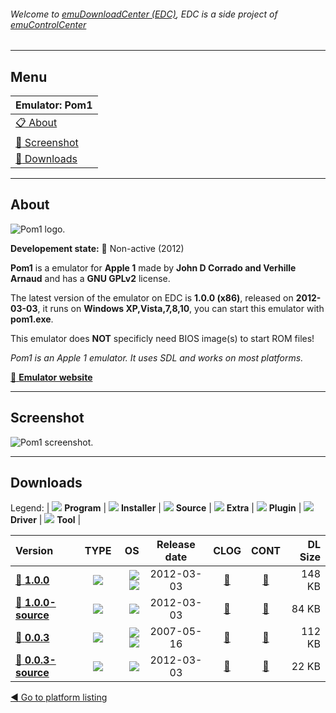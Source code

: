 ###### Welcome to [emuDownloadCenter (EDC)](https://github.com/PhoenixInteractiveNL/emuDownloadCenter/wiki/), EDC is a side project of [emuControlCenter](https://github.com/PhoenixInteractiveNL/emuControlCenter/wiki/)
***
## Menu
| **Emulator: Pom1** |
|:---------|
| [:clipboard: About](#about) |
| [:sunrise: Screenshot](#screenshot) |
| [:floppy_disk: Downloads](#downloads) |
***
## About
![](https://github.com/PhoenixInteractiveNL/emuDownloadCenter/wiki/images_emulator/pom1_logo_200.jpg "Pom1 logo.")

**Developement state:** :red_circle: Non-active (2012)

**Pom1** is a emulator for **Apple 1** made by **John D Corrado and Verhille Arnaud** and has a **GNU GPLv2** license.

The latest version of the emulator on EDC is **1.0.0 (x86)**, released on **2012-03-03**, it runs on **Windows XP,Vista,7,8,10**, you can start this emulator with **pom1.exe**.

This emulator does **NOT** specificly need BIOS image(s) to start ROM files!

_Pom1 is an Apple 1 emulator. It uses SDL and works on most platforms._

[:link: **Emulator website**](http://pom1.sourceforge.net/)
***
## Screenshot
![](https://raw.githubusercontent.com/PhoenixInteractiveNL/emuDownloadCenter/master/hooks/pom1/emulator_screen_01.jpg "Pom1 screenshot.")
***
## Downloads
Legend: | 
![](https://raw.githubusercontent.com/wiki/PhoenixInteractiveNL/emuDownloadCenter/images_misc/icon_program_24.png) **Program** | 
![](https://raw.githubusercontent.com/wiki/PhoenixInteractiveNL/emuDownloadCenter/images_misc/icon_installer_24.png) **Installer** | 
![](https://raw.githubusercontent.com/wiki/PhoenixInteractiveNL/emuDownloadCenter/images_misc/icon_source_code_24.png) **Source** | 
![](https://raw.githubusercontent.com/wiki/PhoenixInteractiveNL/emuDownloadCenter/images_misc/icon_extra_24.png) **Extra** | 
![](https://raw.githubusercontent.com/wiki/PhoenixInteractiveNL/emuDownloadCenter/images_misc/icon_plugin_24.png) **Plugin** | 
![](https://raw.githubusercontent.com/wiki/PhoenixInteractiveNL/emuDownloadCenter/images_misc/icon_driver_24.png) **Driver** | 
![](https://raw.githubusercontent.com/wiki/PhoenixInteractiveNL/emuDownloadCenter/images_misc/icon_tool_24.png) **Tool** | 
 
| Version | TYPE | OS | Release date | CLOG | CONT | DL Size |
|:--------|:----:|---:|:------------:|:----:|:----:|--------:|
| [:floppy_disk: **1.0.0**](https://github.com/PhoenixInteractiveNL/edc-repo0002/raw/master/pom1/1.0.0.7z) | ![](https://raw.githubusercontent.com/wiki/PhoenixInteractiveNL/emuDownloadCenter/images_misc/icon_program_24.png) | ![](https://raw.githubusercontent.com/wiki/PhoenixInteractiveNL/emuDownloadCenter/images_misc/logo_windows_24.png)![](https://raw.githubusercontent.com/wiki/PhoenixInteractiveNL/emuDownloadCenter/images_misc/icon_32-bit_24.png) | 2012-03-03 | [:page_facing_up:](https://github.com/PhoenixInteractiveNL/edc-repo0002/blob/master/pom1/1.0.0_changelog.txt) | [:mag_right:](https://github.com/PhoenixInteractiveNL/edc-repo0002/blob/master/pom1/1.0.0_contents.txt) | 148 KB |
| [:floppy_disk: **1.0.0-source**](https://github.com/PhoenixInteractiveNL/edc-repo0002/raw/master/pom1/1.0.0-source.7z) | ![](https://raw.githubusercontent.com/wiki/PhoenixInteractiveNL/emuDownloadCenter/images_misc/icon_source_code_24.png) | ![](https://raw.githubusercontent.com/wiki/PhoenixInteractiveNL/emuDownloadCenter/images_misc/icon_32-bit_24.png) | 2012-03-03 | [:page_facing_up:](https://github.com/PhoenixInteractiveNL/edc-repo0002/blob/master/pom1/1.0.0-source_changelog.txt) | [:mag_right:](https://github.com/PhoenixInteractiveNL/edc-repo0002/blob/master/pom1/1.0.0-source_contents.txt) | 84 KB |
| [:floppy_disk: **0.0.3**](https://github.com/PhoenixInteractiveNL/edc-repo0002/raw/master/pom1/0.0.3.7z) | ![](https://raw.githubusercontent.com/wiki/PhoenixInteractiveNL/emuDownloadCenter/images_misc/icon_program_24.png) | ![](https://raw.githubusercontent.com/wiki/PhoenixInteractiveNL/emuDownloadCenter/images_misc/logo_windows_24.png)![](https://raw.githubusercontent.com/wiki/PhoenixInteractiveNL/emuDownloadCenter/images_misc/icon_32-bit_24.png) | 2007-05-16 | [:page_facing_up:](https://github.com/PhoenixInteractiveNL/edc-repo0002/blob/master/pom1/0.0.3_changelog.txt) | [:mag_right:](https://github.com/PhoenixInteractiveNL/edc-repo0002/blob/master/pom1/0.0.3_contents.txt) | 112 KB |
| [:floppy_disk: **0.0.3-source**](https://github.com/PhoenixInteractiveNL/edc-repo0002/raw/master/pom1/0.0.3-source.7z) | ![](https://raw.githubusercontent.com/wiki/PhoenixInteractiveNL/emuDownloadCenter/images_misc/icon_source_code_24.png) | ![](https://raw.githubusercontent.com/wiki/PhoenixInteractiveNL/emuDownloadCenter/images_misc/icon_32-bit_24.png) | 2012-03-03 | [:page_facing_up:](https://github.com/PhoenixInteractiveNL/edc-repo0002/blob/master/pom1/0.0.3-source_changelog.txt) | [:mag_right:](https://github.com/PhoenixInteractiveNL/edc-repo0002/blob/master/pom1/0.0.3-source_contents.txt) | 22 KB |

[:arrow_backward: Go to platform listing](https://github.com/PhoenixInteractiveNL/emuDownloadCenter/wiki/EDC-Platform-List)
